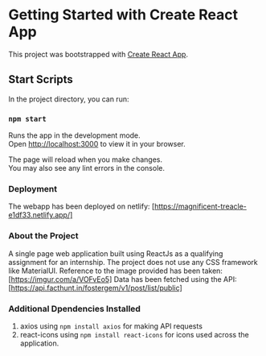 # Getting Started with Create React App

This project was bootstrapped with [Create React App](https://github.com/facebook/create-react-app).

## Start Scripts

In the project directory, you can run:

### `npm start`

Runs the app in the development mode.\
Open [http://localhost:3000](http://localhost:3000) to view it in your browser.

The page will reload when you make changes.\
You may also see any lint errors in the console.

### Deployment

The webapp has been deployed on netlify: [https://magnificent-treacle-e1df33.netlify.app/]

### About the Project

A single page web application built using ReactJs as a qualifying assignment for an internship. The project does not use any CSS framework like MaterialUI.
Reference to the image provided has been taken: [https://imgur.com/a/VOFvEo5]
Data has been fetched using the API: [https://api.facthunt.in/fostergem/v1/post/list/public]

### Additional Dpendencies Installed

1. axios using `npm install axios` for making API requests
2. react-icons using `npm install react-icons` for icons used across the application.


